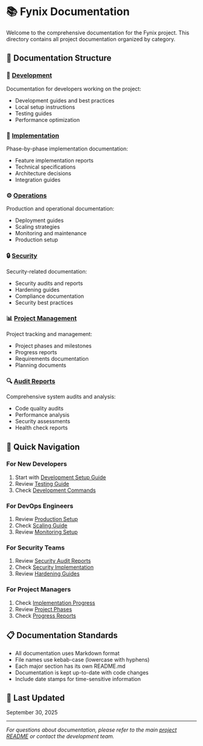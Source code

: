 # 📚 Fynix Documentation

Welcome to the comprehensive documentation for the Fynix project. This directory contains all project documentation organized by category.

## 📁 Documentation Structure

### 🔧 [Development](./development/)
Documentation for developers working on the project:
- Development guides and best practices
- Local setup instructions
- Testing guides
- Performance optimization

### 🚀 [Implementation](./implementation/)
Phase-by-phase implementation documentation:
- Feature implementation reports
- Technical specifications
- Architecture decisions
- Integration guides

### ⚙️ [Operations](./operations/)
Production and operational documentation:
- Deployment guides
- Scaling strategies
- Monitoring and maintenance
- Production setup

### 🔒 [Security](./security/)
Security-related documentation:
- Security audits and reports
- Hardening guides
- Compliance documentation
- Security best practices

### 📊 [Project Management](./project-management/)
Project tracking and management:
- Project phases and milestones
- Progress reports
- Requirements documentation
- Planning documents

### 🔍 [Audit Reports](./audit-reports/)
Comprehensive system audits and analysis:
- Code quality audits
- Performance analysis
- Security assessments
- Health check reports

## 🎯 Quick Navigation

### For New Developers
1. Start with [Development Setup Guide](./development/setup-guide.md)
2. Review [Testing Guide](./development/testing-guide.md)
3. Check [Development Commands](./development/quick-commands.md)

### For DevOps Engineers
1. Review [Production Setup](./operations/production-setup.md)
2. Check [Scaling Guide](./operations/scaling-guide.md)
3. Review [Monitoring Setup](./operations/monitoring-guide.md)

### For Security Teams
1. Review [Security Audit Reports](./audit-reports/)
2. Check [Security Implementation](./security/)
3. Review [Hardening Guides](./security/)

### For Project Managers
1. Check [Implementation Progress](./implementation/)
2. Review [Project Phases](./project-management/)
3. Check [Progress Reports](./audit-reports/)

## 📋 Documentation Standards

- All documentation uses Markdown format
- File names use kebab-case (lowercase with hyphens)
- Each major section has its own README.md
- Documentation is kept up-to-date with code changes
- Include date stamps for time-sensitive information

## 🔄 Last Updated
September 30, 2025

---

*For questions about documentation, please refer to the main [project README](../README.md) or contact the development team.*